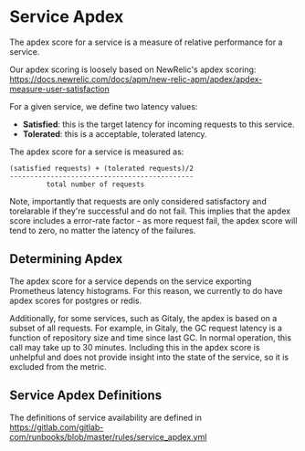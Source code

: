 # Service Apdex

The apdex score for a service is a measure of relative performance for a service.

Our apdex scoring is loosely based on NewRelic's apdex scoring: https://docs.newrelic.com/docs/apm/new-relic-apm/apdex/apdex-measure-user-satisfaction

For a given service, we define two latency values:

* **Satisfied**: this is the target latency for incoming requests to this service.
* **Tolerated**: this is a acceptable, tolerated latency.

The apdex score for a service is measured as:

```
(satisfied requests) + (tolerated requests)/2
---------------------------------------------
         total number of requests
```

Note, importantly that requests are only considered satisfactory and torelarable if they're successful and do not fail.
This implies that the apdex score includes a error-rate factor - as more request fail, the apdex score will tend to zero,
no matter the latency of the failures.

## Determining Apdex

The apdex score for a service depends on the service exporting Prometheus latency histograms. For this reason, we currently to do have
apdex scores for postgres or redis.

Additionally, for some services, such as Gitaly, the apdex is based on a subset of all requests. For example, in Gitaly, the GC
request latency is a function of repository size and time since last GC. In normal operation, this call may take up to 30 minutes.
Including this in the apdex score is unhelpful and does not provide insight into the state of the service, so it is excluded from
the metric.

## Service Apdex Definitions

The definitions of service availability are defined in https://gitlab.com/gitlab-com/runbooks/blob/master/rules/service_apdex.yml
